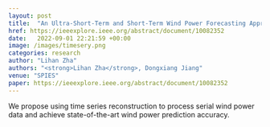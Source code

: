 ```yaml
---
layout: post
title:  "An Ultra-Short-Term and Short-Term Wind Power Forecasting Approach Based on Optimized Artificial Neural Network with Time Series Reconstruction"
href: https://ieeexplore.ieee.org/abstract/document/10082352
date:   2022-09-01 22:21:59 +00:00
image: /images/timesery.png
categories: research
author: "Lihan Zha"
authors: "<strong>Lihan Zha</strong>, Dongxiang Jiang"
venue: "SPIES"
paper: https://ieeexplore.ieee.org/abstract/document/10082352
---
```

We propose using time series reconstruction to process serial wind power data and achieve state-of-the-art wind power prediction accuracy.